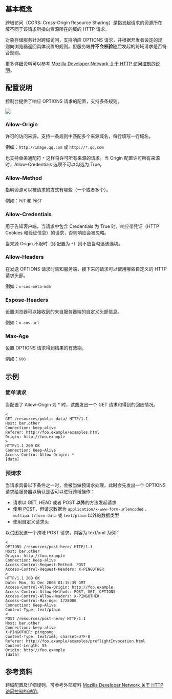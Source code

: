 ## 基本概念

跨域访问（CORS: Cross-Origin Resource Sharing）是指发起请求的资源所在域不同于该请求所指向资源所在的域的 HTTP 请求。

对象存储服务针对跨域访问，支持响应 OPTIONS 请求，并根据开发者设定的规则向浏览器返回具体设置的规则。但服务端**并不会校验**随后发起的跨域请求是否符合规则。

更多详细资料可以参考 [Mozilla Developer Network 关于 HTTP 访问控制的说明](http://developer.mozilla.org/zh-CN/docs/Web/HTTP/Access_control_CORS)。

## 配置说明

控制台提供了响应 OPTIONS 请求的配置，支持多条规则。

![](http://imgcache.tcecqpoc.fsphere.cn/image/mccdn.qcloud.com/static/img/1c81e76fb6bb7bf350777e99e525a232/image.jpg)

### Allow-Origin

许可的访问来源，支持一条规则中匹配多个来源域名，每行填写一行域名。

例如：`http://image.qq.com` 或 `http://*.qq.com`

也支持单条通配符 `*` 这样将许可所有来源的请求。当 Origin 配置许可所有来源时，Allow-Credentials 选项不可以勾选为 True。

### Allow-Method

指明资源可以被请求的方式有哪些（一个或者多个）。

例如：`PUT` 和 `POST`

### Allow-Credentials

用于告知客户端，当请求中包含 Credentials 为 True 时，响应带凭证（HTTP Cookies 和验证信息）的请求，否则响应会被忽略。

当来源 Origin 不限时（即配置为 `*`）则不应当勾选该选项。

### Allow-Headers

在发送 OPTIONS 请求时告知服务端，接下来的请求可以使用哪些自定义的 HTTP 请求头部。

例如：`x-cos-meta-md5`

### Expose-Headers

设置浏览器可以接收到的来自服务器端的自定义头部信息。

例如：`x-cos-acl`

### Max-Age

设置 OPTIONS 请求得到结果的有效期。

例如：`600`

## 示例

### 简单请求

当配置了 Allow-Origin 为 * 时，试图发出一个 GET 请求和得到的回应情况。

```http
<
GET /resources/public-data/ HTTP/1.1
Host: bar.other
Connection: keep-alive
Referer: http://foo.example/examples.html
Origin: http://foo.example
>
HTTP/1.1 200 OK
Connection: Keep-Alive
Access-Control-Allow-Origin: *
[data]
```

### 预请求

当请求具备以下条件之一时，会被当做预请求处理，此时会先发出一个 OPTIONS 请求给服务器以确认是否可以进行跨域操作：

- 请求以 GET, HEAD 或者 POST **以外**的方法发起请求
- 使用 POST，但请求数据为 `application/x-www-form-urlencoded` 、`multipart/form-data` 或 `text/plain` 以外的数据类型
- 使用自定义请求头

以试图发送一个跨域 POST 请求，内容为 text/xml 为例：

```http
<
OPTIONS /resources/post-here/ HTTP/1.1
Host: bar.other
Origin: http://foo.example
Connection: keep-alive
Access-Control-Request-Method: POST
Access-Control-Request-Headers: X-PINGOTHER
>
HTTP/1.1 200 OK
Date: Mon, 01 Dec 2008 01:15:39 GMT
Access-Control-Allow-Origin: http://foo.example
Access-Control-Allow-Methods: POST, GET, OPTIONS
Access-Control-Allow-Headers: X-PINGOTHER
Access-Control-Max-Age: 1728000
Connection: Keep-Alive
Content-Type: text/plain
<
POST /resources/post-here/ HTTP/1.1
Host: bar.other
Connection: keep-alive
X-PINGOTHER: pingpong
Content-Type: text/xml; charset=UTF-8
Referer: http://foo.example/examples/preflightInvocation.html
Content-Length: 55
Origin: http://foo.example
[data]
```

## 参考资料

跨域配置及详细规则，可参考外部资料 [Mozilla Developer Network 关于 HTTP 访问控制的说明](http://developer.mozilla.org/zh-CN/docs/Web/HTTP/Access_control_CORS)。